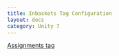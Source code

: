 ```yaml
---
title: Inbaskets Tag Configuration
layout: docs
category: Unity 7
---
```

[Assignments tag](inbaskets-tag/assignments-tag.md)
